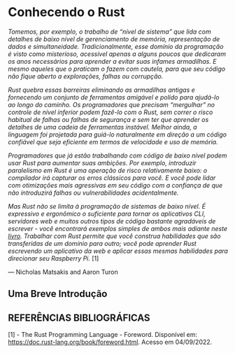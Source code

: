 # **Conhecendo o Rust**

*Tomemos, por exemplo, o trabalho de “nível de sistema” que lida com detalhes de baixo nível de gerenciamento de memória, representação de dados e simultaneidade. Tradicionalmente, esse domínio da programação é visto como misterioso, acessível apenas a alguns poucos que dedicaram os anos necessários para aprender a evitar suas infames armadilhas. E mesmo aqueles que o praticam o fazem com cautela, para que seu código não fique aberto a explorações, falhas ou corrupção.*

*Rust quebra essas barreiras eliminando as armadilhas antigas e fornecendo um conjunto de ferramentas amigável e polido para ajudá-lo ao longo do caminho. Os programadores que precisam “mergulhar” no controle de nível inferior podem fazê-lo com o Rust, sem correr o risco habitual de falhas ou falhas de segurança e sem ter que aprender os detalhes de uma cadeia de ferramentas instável. Melhor ainda, a linguagem foi projetada para guiá-lo naturalmente em direção a um código confiável que seja eficiente em termos de velocidade e uso de memória.*

*Programadores que já estão trabalhando com código de baixo nível podem usar Rust para aumentar suas ambições. Por exemplo, introduzir paralelismo em Rust é uma operação de risco relativamente baixo: o compilador irá capturar os erros clássicos para você. E você pode lidar com otimizações mais agressivas em seu código com a confiança de que não introduzirá falhas ou vulnerabilidades acidentalmente.*

*Mas Rust não se limita à programação de sistemas de baixo nível. É expressivo e ergonômico o suficiente para tornar os aplicativos CLI, servidores web e muitos outros tipos de código bastante agradáveis ​​de escrever - você encontrará exemplos simples de ambos mais adiante neste [livro](https://doc.rust-lang.org/book/foreword.html). Trabalhar com Rust permite que você construa habilidades que são transferidas de um domínio para outro; você pode aprender Rust escrevendo um aplicativo da web e aplicar essas mesmas habilidades para direcionar seu Raspberry Pi.* [1]

— Nicholas Matsakis and Aaron Turon

## Uma Breve Introdução


## **REFERÊNCIAS BIBLIOGRÁFICAS**

[1] - The Rust Programming Language - Foreword. Disponível em: <https://doc.rust-lang.org/book/foreword.html>. Acesso em 04/09/2022.

